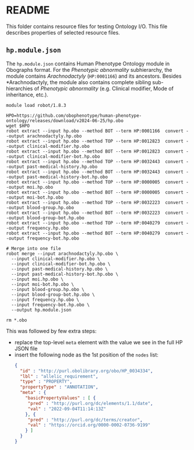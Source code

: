 # README

This folder contains resource files for testing Ontology I/O. This file describes properties of selected resource files.

## ``hp.module.json``

The `hp.module.json` contains Human Phenotype Ontology module in Obographs format. For the *Phenotypic abnormality*
subhierarchy, the module contains *Arachnodactyly* (`HP:0001166`) and its ancestors. Besides *Arachnodactyly, the module
also contains complete sibling sub-hierarchies of *Phenotypic abnormality* (e.g. Clinical modifier, Mode of inheritance,
etc.).

```shell
module load robot/1.8.3

HPO=https://github.com/obophenotype/human-phenotype-ontology/releases/download/v2024-06-25/hp.obo
wget $HPO
robot extract --input hp.obo --method BOT --term HP:0001166  convert --output arachnodactyly.hp.obo
robot extract --input hp.obo --method TOP --term HP:0012823  convert --output clinical-modifier.hp.obo
robot extract --input hp.obo --method BOT --term HP:0012823  convert --output clinical-modifier-bot.hp.obo
robot extract --input hp.obo --method TOP --term HP:0032443  convert --output past-medical-history.hp.obo
robot extract --input hp.obo --method BOT --term HP:0032443  convert --output past-medical-history-bot.hp.obo
robot extract --input hp.obo --method TOP --term HP:0000005  convert --output moi.hp.obo
robot extract --input hp.obo --method BOT --term HP:0000005  convert --output moi-bot.hp.obo
robot extract --input hp.obo --method TOP --term HP:0032223  convert --output blood-group.hp.obo
robot extract --input hp.obo --method BOT --term HP:0032223  convert --output blood-group-bot.hp.obo
robot extract --input hp.obo --method TOP --term HP:0040279  convert --output frequency.hp.obo
robot extract --input hp.obo --method BOT --term HP:0040279  convert --output frequency-bot.hp.obo

# Merge into one file
robot merge --input arachnodactyly.hp.obo \
  --input clinical-modifier.hp.obo \
  --input clinical-modifier-bot.hp.obo \
  --input past-medical-history.hp.obo \
  --input past-medical-history-bot.hp.obo \
  --input moi.hp.obo \
  --input moi-bot.hp.obo \
  --input blood-group.hp.obo \
  --input blood-group-bot.hp.obo \
  --input frequency.hp.obo \
  --input frequency-bot.hp.obo \
  --output hp.module.json

rm *.obo
```

This was followed by few extra steps:

- replace the top-level `meta` element with the value we see in the full HP JSON file
- insert the following node as the 1st position of the `nodes` list:
  ```json
  {
    "id" : "http://purl.obolibrary.org/obo/HP_0034334",
    "lbl" : "allelic_requirement",
    "type" : "PROPERTY",
    "propertyType" : "ANNOTATION",
    "meta" : {
      "basicPropertyValues" : [ {
       "pred" : "http://purl.org/dc/elements/1.1/date",
       "val" : "2022-09-04T11:14:13Z"
      }, {
       "pred" : "http://purl.org/dc/terms/creator",
       "val" : "https://orcid.org/0000-0002-0736-9199"
      } ]
    }
  }
  ```
